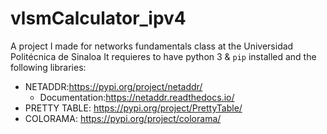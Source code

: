 # vlsmCalculator_ipv4
A project I made for networks fundamentals class at the Universidad Politécnica de Sinaloa 
It requieres to have python 3 & ``pip`` installed and the following libraries:

- NETADDR:https://pypi.org/project/netaddr/ 
  - Documentation:https://netaddr.readthedocs.io/
- PRETTY TABLE: https://pypi.org/project/PrettyTable/
- COLORAMA: https://pypi.org/project/colorama/
